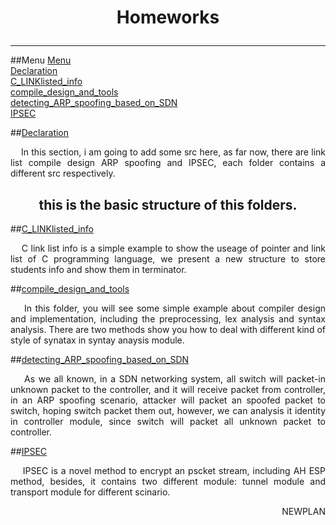 # <p align="center">Homeworks</p>
------------------------

<a name="Menu"></a>
##Menu
[Menu](#Menu)</br>
[Declaration](#Declaration)</br>
[C_LINKlisted_info](#C_LINKlisted_info)</br>
[compile_design_and_tools](#compile_design_and_tools)</br>
[detecting_ARP_spoofing_based_on_SDN](#detecting_ARP_spoofing_based_on_SDN)</br>
[IPSEC](#IPSEC)</br>

<a name="Declaration"></a>
##[Declaration](#Menu)
<p align="justify">&nbsp;&nbsp;&nbsp;&nbsp;In this section, i am going to add some src here, as far now, there are link list compile design ARP spoofing and IPSEC, each folder contains a different src respectively.</p>

<h2 align="center">this is the basic structure of this folders.</h2>

<a name="C_LINKlisted_info"></a>
##[C_LINKlisted_info](#Menu)
<p align="justify">&nbsp;&nbsp;&nbsp;&nbsp;C link list info is a simple example to show the useage of pointer and link list of C programming language, we present a new structure to store students info and show them in terminator.</p>

<a name="compile_design_and_tools"></a>
##[compile_design_and_tools](#Menu)
<p align="justify">&nbsp;&nbsp;&nbsp;&nbsp;In this folder, you will see some simple example about compiler design and implementation, including the preprocessing, lex analysis and syntax analysis. There are two methods show you how to deal with different kind of style of synatax in syntay anaysis module.</p>

<a name="detecting_ARP_spoofing_based_on_SDN"></a>
##[detecting_ARP_spoofing_based_on_SDN](#Menu)
<p align="justify">&nbsp;&nbsp;&nbsp;&nbsp;As we all known, in a SDN networking system, all switch will packet-in unknown packet to the controller, and it will receive packet from controller, in an ARP spoofing scenario, attacker will packet an spoofed packet to switch, hoping switch packet them out, however, we can analysis it identity in controller module, since switch will packet all unknown packet to controller.</p>

<a name="IPSEC"></a>
##[IPSEC](#Menu)
<p align="justify">&nbsp;&nbsp;&nbsp;&nbsp;IPSEC is a novel method to encrypt an pscket stream, including AH ESP method, besides, it contains two different module: tunnel module and transport module for different scinario.</p>


<p align="right">NEWPLAN</p>
